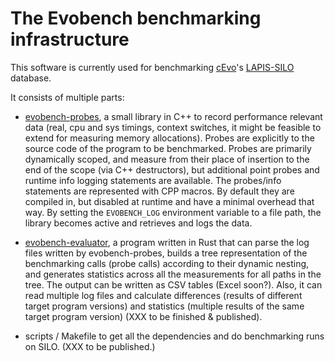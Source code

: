 # The Evobench benchmarking infrastructure 

This software is currently used for benchmarking
[cEvo](https://bsse.ethz.ch/cevo)'s
[LAPIS-SILO](https://github.com/GenSpectrum/LAPIS-SILO/) database.

It consists of multiple parts:

 -  [evobench-probes](evobench-probes/), a small library in C++ to
    record performance relevant data (real, cpu and sys timings,
    context switches, it might be feasible to extend for measuring
    memory allocations). Probes are explicitly to the source code of
    the program to be benchmarked.  Probes are primarily dynamically
    scoped, and measure from their place of insertion to the end of
    the scope (via C++ destructors), but additional point probes and
    runtime info logging statements are available. The probes/info
    statements are represented with CPP macros. By default they are
    compiled in, but disabled at runtime and have a minimal overhead
    that way. By setting the `EVOBENCH_LOG` environment variable to a
    file path, the library becomes active and retrieves and logs the
    data.

 -  [evobench-evaluator](evobench-evaluator/), a program written in
    Rust that can parse the log files written by evobench-probes,
    builds a tree representation of the benchmarking calls (probe
    calls) according to their dynamic nesting, and generates
    statistics across all the measurements for all paths in the
    tree. The output can be written as CSV tables (Excel soon?). Also,
    it can read multiple log files and calculate differences (results
    of different target program versions) and statistics (multiple
    results of the same target program version) (XXX to be finished &
    published).

 -  scripts / Makefile to get all the dependencies and do benchmarking
    runs on SILO. (XXX to be published.)

